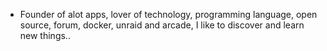 - Founder of alot apps, lover of technology, programming language, open source, forum, docker, unraid and arcade, I like to discover and learn new things..
  <br>




































































































































































































